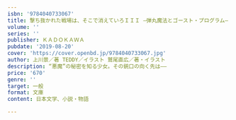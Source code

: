 ```yaml
---
isbn: '9784040733067'
title: 撃ち抜かれた戦場は、そこで消えていろＩＩＩ ―弾丸魔法とゴースト・プログラム―
volume: ''
series: ''
publisher: ＫＡＤＯＫＡＷＡ
pubdate: '2019-08-20'
cover: 'https://cover.openbd.jp/9784040733067.jpg'
author: 上川景／著 TEDDY／イラスト 鷲尾直広／著・イラスト
description: “悪魔”の秘密を知る少女。その銃口の向く先は――
price: '670'
genre: ''
target: 一般
format: 文庫
content: 日本文学、小説・物語

---
```

